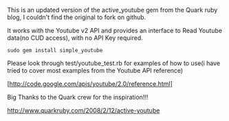 This is an updated version of the active_youtube gem from the Quark ruby blog, I couldn't find the original to fork on github.

It works with the Youtube v2 API and provides an interface to Read Youtube data(no CUD access), with no API Key required.

`sudo gem install simple_youtube`

Please look through test/youtube_test.rb for examples of how to use(i have tried to cover most examples from the Youtube API reference)

[http://code.google.com/apis/youtube/2.0/reference.html]

Big Thanks to the Quark crew for the inspiration!!!

http://www.quarkruby.com/2008/2/12/active-youtube



